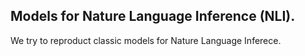 ## Models for Nature Language Inference (NLI).

We try to reproduct classic models for Nature Language Inferece. 


